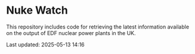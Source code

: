 # Nuke Watch

This repository includes code for retrieving the latest information available on the output of EDF nuclear power plants in the UK.

Last updated: 2025-05-13 14:16